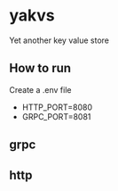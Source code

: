 # yakvs
Yet another key value store

## How to run
Create a .env file
* HTTP_PORT=8080
* GRPC_PORT=8081

## grpc

## http
